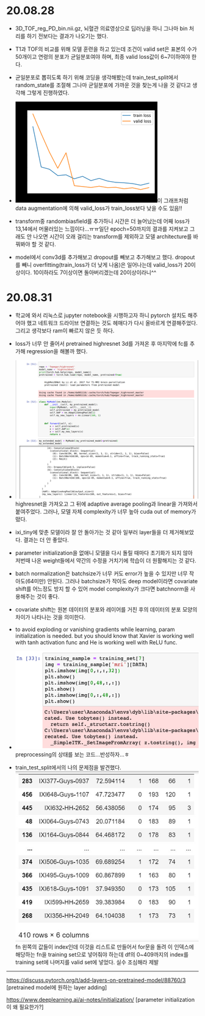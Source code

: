 # 20.08.28

- 3D_TOF_reg_PD_bin.nii.gz, 뇌혈관 의료영상으로 딥러닝을 하니 그나마 bin 처리를 하기 전보다는 결과가 나오기는 했다.

- T1과 TOF의 비교를 위해 모델 훈련을 하고 있는데 조건이 valid set은 표본의 수가 50개이고 연령의 분포가 균일분포여야 하며, 최종 valid loss값이 6~7이하여야 한다. 

- 균일분포로 뽑히도록 하기 위해 코딩을 생각해봤는데 train_test_split에서 random_state를 조절해 그나마 균일분포에 가까운 것을 찾는게 나을 것 같다고 생각해 그렇게 진행하였다. 

- ![](2020-08-28-14-14-26.png)이 그래프처럼  data augmentation에 의해 valid_loss가 train_loss보다 낮을 수도 있음!! 

- transform중 randombiasfield를 추가하니 시간은 더 늘어났는데 어째 loss가 13,14에서 머물러있는 느낌이다...ㅠㅠ일단 epoch=50까지의 결과를 지켜보고 그래도 안 나오면 시간이 오래 걸리는 transform를 제외하고 모델 architecture를 바꿔봐야 할 것 같다.

- model에서 conv3d를 추가해보고 dropout를 빼보고 추가해보고 했다. dropout를 빼니 overfitting(train_loss가 더 낮게 나옴)은 일어나는데 valid_loss가 20이상이다. 10이하라도 7이상이면 돌아버리겠는데 20이상이라니^^

# 20.08.31

- 학교에 와서 리눅스로 jupyter notebook을 시행하고자 하니 pytorch 설치도 해주어야 했고 네트워크 드라이브 연결하는 것도 헤매다가 다시 올바르게 연결해주었다. 그리고 생각보다 ram이 빠르지 않은 듯 하다. 

- loss가 너무 안 줄어서 pretrained highresnet 3d를 가져온 후 마지막에 fc를 추가해 regression을 해볼까 했다.

- ![](2020-08-29-18-53-18.png)
highresnet을 가져오고 그 뒤에 adaptive average pooling과 linear을 가져와서 붙여주었다.
그러나, 모델 자체 complexity가 너무 높아 cuda out of memory가 떴다. 

- ixi_tiny에 맞춘 모델이라 잘 안 돌아가는 것 같아 일부러 layer들을 더 제거해보았다. 결과는 더 안 좋았다.

- parameter initialization을 없애니 모델을 다시 돌릴 때마다 초기화가 되지 않아 저번때 나온 weight들에서 약간의 수정을 거치기에 학습이 더 원활해지는 것 같다. 

- batch normalization은 batchsize가 너무 커도 error가 높을 수 있지만 너무 작아도(64미만) 안된다. 그러나 batchsize가 작아도 deep model이라면 covariate shift를 어느정도 방지 할 수 있어 model complexity가 크다면 batchnorm을 사용해주는 것이 좋다.

- covariate shift는 원본 데이터의 분포와 레이어를 거친 후의 데이터의 분포 모양의 차이가 나타나는 것을 의미한다.

- to avoid exploding or vanishing gradients while learning, param initialization is needed. but you should know that Xavier is working well with tanh activation func and He is working well with ReLU func.

- ![](2020-08-31-16-27-23.png)
preprocessing의 상태를 보는 코드...반성하자...ㅎ

- train_test_split에서의 나의 문제점을 발견했다. ![](2020-09-01-22-36-45.png)
fn 왼쪽의 값들이 index인데 이것을 리스트로 만들어서 for문을 돌려 이 인덱스에 해당하는 fn을 training set으로 넣어줘야 하는데 df의 0~409까지의 index를 training set에 나머지를 valid set에 넣었다. 실수 조심해라 제발


---
https://discuss.pytorch.org/t/add-layers-on-pretrained-model/88760/3 [pretrained model에 원하는 layer adding]

https://www.deeplearning.ai/ai-notes/initialization/ [parameter initialization이 왜 필요한가?]